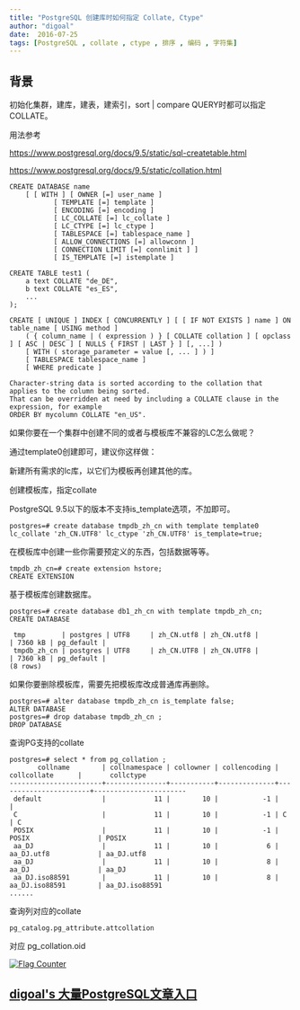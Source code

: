 ```yaml
---
title: "PostgreSQL 创建库时如何指定 Collate, Ctype"
author: "digoal"
date:  2016-07-25
tags: [PostgreSQL , collate , ctype , 排序 , 编码 , 字符集]
---
```

## 背景     
初始化集群，建库，建表，建索引，sort | compare QUERY时都可以指定COLLATE。  
  
用法参考  
  
https://www.postgresql.org/docs/9.5/static/sql-createtable.html  
  
https://www.postgresql.org/docs/9.5/static/collation.html  
  
```  
CREATE DATABASE name  
    [ [ WITH ] [ OWNER [=] user_name ]  
           [ TEMPLATE [=] template ]  
           [ ENCODING [=] encoding ]  
           [ LC_COLLATE [=] lc_collate ]  
           [ LC_CTYPE [=] lc_ctype ]  
           [ TABLESPACE [=] tablespace_name ]  
           [ ALLOW_CONNECTIONS [=] allowconn ]  
           [ CONNECTION LIMIT [=] connlimit ] ]  
           [ IS_TEMPLATE [=] istemplate ]  
  
CREATE TABLE test1 (  
    a text COLLATE "de_DE",  
    b text COLLATE "es_ES",  
    ...  
);  
  
CREATE [ UNIQUE ] INDEX [ CONCURRENTLY ] [ [ IF NOT EXISTS ] name ] ON table_name [ USING method ]  
    ( { column_name | ( expression ) } [ COLLATE collation ] [ opclass ] [ ASC | DESC ] [ NULLS { FIRST | LAST } ] [, ...] )  
    [ WITH ( storage_parameter = value [, ... ] ) ]  
    [ TABLESPACE tablespace_name ]  
    [ WHERE predicate ]  
  
Character-string data is sorted according to the collation that applies to the column being sorted.  
That can be overridden at need by including a COLLATE clause in the expression, for example  
ORDER BY mycolumn COLLATE "en_US".  
```  
  
如果你要在一个集群中创建不同的或者与模板库不兼容的LC怎么做呢？  
  
通过template0创建即可，建议你这样做：  
  
新建所有需求的lc库，以它们为模板再创建其他的库。  
  
创建模板库，指定collate  
  
PostgreSQL 9.5以下的版本不支持is_template选项，不加即可。  
  
```  
postgres=# create database tmpdb_zh_cn with template template0 lc_collate 'zh_CN.UTF8' lc_ctype 'zh_CN.UTF8' is_template=true;  
```  
  
在模板库中创建一些你需要预定义的东西，包括数据等等。  
  
```  
tmpdb_zh_cn=# create extension hstore;  
CREATE EXTENSION  
```  
  
基于模板库创建数据库。  
  
```  
postgres=# create database db1_zh_cn with template tmpdb_zh_cn;  
CREATE DATABASE  
  
 tmp         | postgres | UTF8     | zh_CN.utf8 | zh_CN.utf8 |                       | 7360 kB | pg_default |   
 tmpdb_zh_cn | postgres | UTF8     | zh_CN.UTF8 | zh_CN.UTF8 |                       | 7360 kB | pg_default |   
(8 rows)  
```  
  
如果你要删除模板库，需要先把模板库改成普通库再删除。  
  
```  
postgres=# alter database tmpdb_zh_cn is_template false;  
ALTER DATABASE  
postgres=# drop database tmpdb_zh_cn ;  
DROP DATABASE  
```  
  
查询PG支持的collate  
  
```  
postgres=# select * from pg_collation ;  
       collname        | collnamespace | collowner | collencoding |      collcollate      |       collctype         
-----------------------+---------------+-----------+--------------+-----------------------+-----------------------  
 default               |            11 |        10 |           -1 |                       |   
 C                     |            11 |        10 |           -1 | C                     | C  
 POSIX                 |            11 |        10 |           -1 | POSIX                 | POSIX  
 aa_DJ                 |            11 |        10 |            6 | aa_DJ.utf8            | aa_DJ.utf8  
 aa_DJ                 |            11 |        10 |            8 | aa_DJ                 | aa_DJ  
 aa_DJ.iso88591        |            11 |        10 |            8 | aa_DJ.iso88591        | aa_DJ.iso88591  
......  
```  
  
查询列对应的collate  
  
```  
pg_catalog.pg_attribute.attcollation  
```  
  
对应 pg_collation.oid  
  
<a rel="nofollow" href="http://info.flagcounter.com/h9V1"  ><img src="http://s03.flagcounter.com/count/h9V1/bg_FFFFFF/txt_000000/border_CCCCCC/columns_2/maxflags_12/viewers_0/labels_0/pageviews_0/flags_0/"  alt="Flag Counter"  border="0"  ></a>  
  
  
  
  
  
  
## [digoal's 大量PostgreSQL文章入口](https://github.com/digoal/blog/blob/master/README.md "22709685feb7cab07d30f30387f0a9ae")
  
